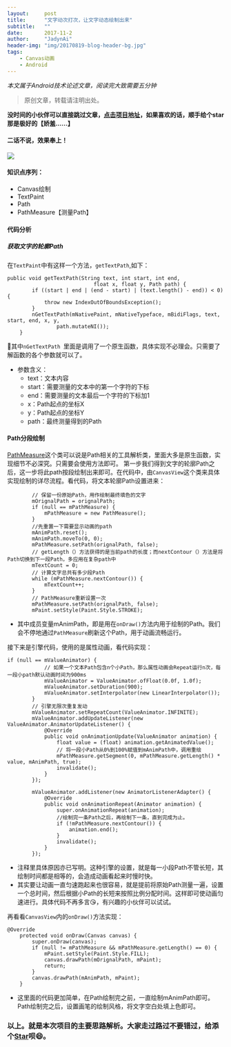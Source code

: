 ```yaml
---
layout:     post
title:      "文字动次打次，让文字动态绘制出来"
subtitle:   ""
date:       2017-11-2
author:     "JadynAi"
header-img: "img/20170819-blog-header-bg.jpg"
tags:
    - Canvas动画
    - Android
---
```


*本文属于Android技术论述文章，阅读完大致需要五分钟*   
>原创文章，转载请注明出处。 

**没时间的小伙伴可以直接跳过文章，[点击项目地址](https://github.com/JadynAi/LoadingLovely/tree/master/app/src/main/java/com/example/jadynai/loadinglovely/animtext)，如果喜欢的话，顺手给个star那是极好的【娇羞……】**

#### 二话不说，效果奉上！
![](https://wx3.sinaimg.cn/mw690/a28b91d8gy1fp397j2ow4g20bb0bn1fn.gif)

#### 知识点序列：
- Canvas绘制
- TextPaint
- Path
- PathMeasure【测量Path】

#### 代码分析
##### 获取文字的轮廓Path
在`TextPaint`中有这样一个方法，`getTextPath`,如下：

```
public void getTextPath(String text, int start, int end,
                            float x, float y, Path path) {
        if ((start | end | (end - start) | (text.length() - end)) < 0) {
            throw new IndexOutOfBoundsException();
        }
        nGetTextPath(mNativePaint, mNativeTypeface, mBidiFlags, text, start, end, x, y,
                path.mutateNI());
    }
```
👀其中`nGetTextPath `里面是调用了一个原生函数，具体实现不必理会。只需要了解函数的各个参数就可以了。


- 参数含义：
   - text：文本内容
   - start：需要测量的文本中的第一个字符的下标
   - end：需要测量的文本最后一个字符的下标加1
   - x：Path起点的坐标X
   - y：Path起点的坐标Y
   - path：最终测量得到的Path  

#### Path分段绘制
[PathMeasure](http://blog.csdn.net/eclipsexys/article/details/51992473)这个类可以说是Path相关的工具解析类，里面大多是原生函数，实现细节不必深究。只需要会使用方法即可。
第一步我们得到文字的轮廓Path之后，这一步将此path按段绘制出来即可。在代码中，由`CanvasView`这个类来具体实现绘制的详尽流程。看代码，将文本轮廓Path设置进来：

```
 		// 保留一份原始Path，用作绘制最终填色的文字
        mOrignalPath = orignalPath;
        if (null == mPathMeasure) {
            mPathMeasure = new PathMeasure();
        }
        //先重置一下需要显示动画的path
        mAnimPath.reset();
        mAnimPath.moveTo(0, 0);
        mPathMeasure.setPath(orignalPath, false);
        // getLength（）方法获得的是当前path的长度；而nextContour（）方法是将Path切换到下一段Path，多应用在复杂path中
        mTextCount = 0;
        // 计算文字总共有多少段Path
        while (mPathMeasure.nextContour()) {
            mTextCount++;
        }
        // PathMeasure重新设置一次
        mPathMeasure.setPath(orignalPath, false);
        mPaint.setStyle(Paint.Style.STROKE);
```
- 其中成员变量mAnimPath，即是用在`onDraw()`方法内用于绘制的Path。我们会不停地通过`PathMeasure`刷新这个Path，用于动画流畅运行。

接下来是引擎代码，使用的是属性动画，看代码实现：

```
if (null == mValueAnimator) {
            // 如果一个文本Path包含n个小Path，那么属性动画会Repeat运行n次，每一段小path默认动画时间为900ms
            mValueAnimator = ValueAnimator.ofFloat(0.0f, 1.0f);
            mValueAnimator.setDuration(900);
            mValueAnimator.setInterpolator(new LinearInterpolator());
        }
        // 引擎无限次重复发动
        mValueAnimator.setRepeatCount(ValueAnimator.INFINITE);
        mValueAnimator.addUpdateListener(new ValueAnimator.AnimatorUpdateListener() {
            @Override
            public void onAnimationUpdate(ValueAnimator animation) {
                float value = (float) animation.getAnimatedValue();
                // 将一段小Path从0%到100%赋值到mAnimPath中，调用重绘
                mPathMeasure.getSegment(0, mPathMeasure.getLength() * value, mAnimPath, true);
                invalidate();
            }
        });

        mValueAnimator.addListener(new AnimatorListenerAdapter() {
            @Override
            public void onAnimationRepeat(Animator animation) {
                super.onAnimationRepeat(animation);
                //绘制完一条Path之后，再绘制下一条，直到完成为止。
                if (!mPathMeasure.nextContour()) {
                    animation.end();
                }
                invalidate();
            }
        });
```
- 注释里具体原因亦已写明。这种引擎的设置，就是每一小段Path不管长短，其绘制时间都是相等的，会造成动画看起来时慢时快。
- 其实要让动画一直匀速跑起来也很容易，就是提前将原始Path测量一遍，设置一个总时间，然后根据小Path的长短来按照比例分配时间。这样即可使动画匀速进行。具体代码不再多言😘，有兴趣的小伙伴可以试试。

再看看`CanvasView`内的`onDraw()`方法实现：

```
@Override
    protected void onDraw(Canvas canvas) {
        super.onDraw(canvas);
        if (null != mPathMeasure && mPathMeasure.getLength() == 0) {
            mPaint.setStyle(Paint.Style.FILL);
            canvas.drawPath(mOrignalPath, mPaint);
            return;
        }
        canvas.drawPath(mAnimPath, mPaint);
    }

```
- 这里面的代码更加简单，在Path绘制完之前，一直绘制mAnimPath即可。Path绘制完之后，设置画笔的绘制风格，将文字空白处填上色即可。

### 以上。就是本次项目的主要思路解析。大家走过路过不要错过，给添个[Star](https://github.com/JadynAi/LoadingLovely/tree/master/app/src/main/java/com/example/jadynai/loadinglovely/animtext)呗😄。








